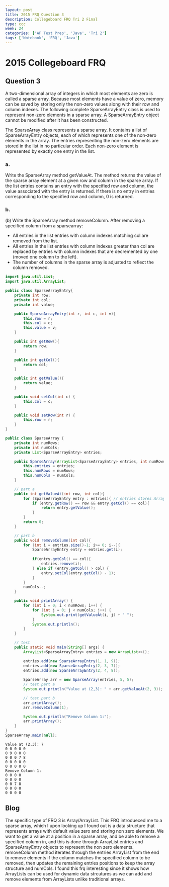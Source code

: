 ```yaml
---
layout: post
title: 2015 FRQ Question 3
description: Collegeboard FRQ Tri 2 Final
type: ccc
week: 24
categories: ['AP Test Prep', 'Java', 'Tri 2']
tags: ['Notebook', 'FRQ', 'Java']
---
```


# 2015 Collegeboard FRQ
## Question 3
A two-dimensional array of integers in which most elements are zero is called a sparse array. Because most elements have a value of zero, memory can be saved by storing only the non-zero values along with their row and column indexes. The following complete SparseArrayEntry class is used to represent non-zero elements in a sparse array. A SparseArrayEntry object cannot be modified after it has been constructed.

The SparseArray class represents a sparse array. It contains a list of SparseArrayEntry objects, each of which represents one of the non-zero elements in the array. The entries representing the non-zero elements are stored in the list in no particular order. Each non-zero element is represented by exactly one entry in the list.

### a.
Write the SparseArray method getValueAt. The method returns the value of the sparse array element at a given row and column in the sparse array. If the list entries contains an entry with the specified row and column, the value associated with the entry is returned. If there is no entry in entries corresponding to the specified row and column, 0 is returned.

### b.
(b) Write the SparseArray method removeColumn. After removing a specified column from a sparsearray:
- All entries in the list entries with column indexes matching col are removed from the list.
- All entries in the list entries with column indexes greater than col are replaced by entries with column indexes that are decremented by one (moved one column to the left).
- The number of columns in the sparse array is adjusted to reflect the column removed.


```java
import java.util.List;
import java.util.ArrayList;

public class SparseArrayEntry{
    private int row;
    private int col;
    private int value;

    public SparseArrayEntry(int r, int c, int v){
        this.row = r;
        this.col = c;
        this.value = v;
    }

    public int getRow(){
        return row;
    }

    public int getCol(){
        return col;
    }

    public int getValue(){
        return value;
    }

    public void setCol(int c) {
        this.col = c;
    }

    public void setRow(int r) { 
        this.row = r;
    }
}

public class SparseArray {
    private int numRows;
    private int numCols;
    private List<SparseArrayEntry> entries;

    public SparseArray(ArrayList<SparseArrayEntry> entries, int numRows, int numCols) {
        this.entries = entries;
        this.numRows = numRows;
        this.numCols = numCols;
    }

    // part a
    public int getValueAt(int row, int col){
        for (SparseArrayEntry entry : entries){ // entries stores ArrayList not 2D array!!
            if (entry.getRow() == row && entry.getCol() == col){
                return entry.getValue();
            }
        }
        return 0;
    }

    // part b
    public void removeColumn(int col){
        for (int i = entries.size()-1; i>= 0; i--){
            SparseArrayEntry entry = entries.get(i);
            
            if(entry.getCol() == col){
                entries.remove(i);
            } else if (entry.getCol() > col) {
                entry.setCol(entry.getCol() - 1);
            }
        }
        numCols--;
    }

    public void printArray() {
        for (int i = 0; i < numRows; i++) {
            for (int j = 0; j < numCols; j++) {
                System.out.print(getValueAt(i, j) + " ");
            }
            System.out.println();
        }
    }

    // test
    public static void main(String[] args) {
        ArrayList<SparseArrayEntry> entries = new ArrayList<>();

        entries.add(new SparseArrayEntry(1, 1, 9));
        entries.add(new SparseArrayEntry(2, 3, 7));
        entries.add(new SparseArrayEntry(2, 4, 8));
        
        SparseArray arr = new SparseArray(entries, 5, 5);
        // test part a
        System.out.println("Value at (2,3): " + arr.getValueAt(2, 3));

        // test part b
        arr.printArray();
        arr.removeColumn(1);

        System.out.println("Remove Column 1:");
        arr.printArray();
    }
}
SparseArray.main(null);
```

    Value at (2,3): 7
    0 0 0 0 0 
    0 9 0 0 0 
    0 0 0 7 8 
    0 0 0 0 0 
    0 0 0 0 0 
    Remove Column 1:
    0 0 0 0 
    0 0 0 0 
    0 0 7 8 
    0 0 0 0 
    0 0 0 0 


## Blog
The specific type of FRQ 3 is Array/ArrayList. This FRQ introdueced me to a sparse array, which I upon looking up I found out is a data structure that represents arrays with default value zero and storing non zero elements. We want to get a value at a position in a sparse array, and be able to remove a specified column in, and this is done through ArrayList entries and SparseArrayEntry objects to represent the non zero elements. removeColumn method iterates through the entries ArrayList from the end to remove elements if the column matches the specified column to be removed, then updates the remaining entries positions to keep the array structure and numCols. I found this frq interesting since it shows how ArrayLists can be used for dynamic data strcutures as we can add and remove elements from ArrayLists unlike traditional arrays. 
